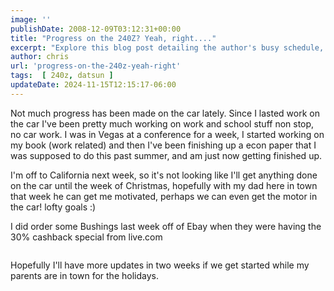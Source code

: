 ```yaml
---
image: ''
publishDate: 2008-12-09T03:12:31+00:00
title: "Progress on the 240Z? Yeah, right...."
excerpt: "Explore this blog post detailing the author's busy schedule, pause in a car project, and hopeful plans to resume with a motor installation during Chri..."
author: chris
url: 'progress-on-the-240z-yeah-right'
tags:  [ 240z, datsun ] 
updateDate: 2024-11-15T12:15:17-06:00
---
```


Not much progress has been made on the car lately. Since I lasted work on the car I've been pretty much working on work and school stuff non stop, no car work. I was in Vegas at a conference for a week, I started working on my book (work related) and then I've been finishing up a econ paper that I was supposed to do this past summer, and am just now getting finished up.

I'm off to California next week, so it's not looking like I'll get anything done on the car until the week of Christmas, hopefully with my dad here in town that week he can get me motivated, perhaps we can even get the motor in the car! lofty goals :)

I did order some Bushings last week off of Ebay when they were having the 30% cashback special from live.com

<img src="https://farm4.static.flickr.com/3266/3083424225_9c892bcf7f.jpg?v=0" alt="" />

Hopefully I'll have more updates in two weeks if we get started while my parents are in town for the holidays.
